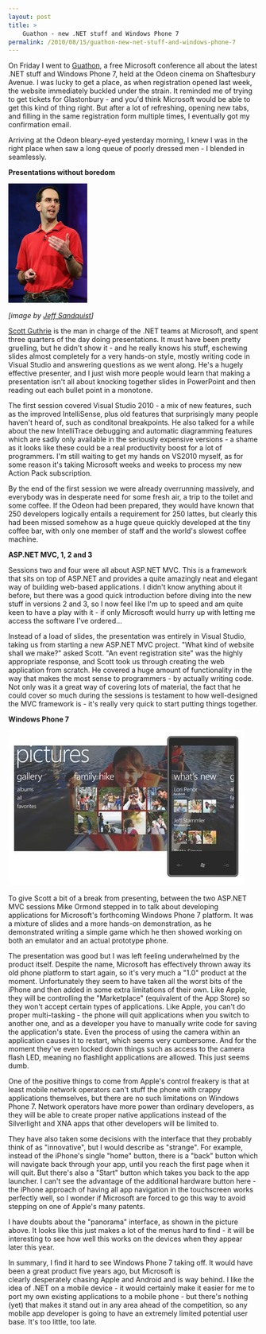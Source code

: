 ```yaml
---
layout: post
title: >
    Guathon - new .NET stuff and Windows Phone 7
permalink: /2010/08/15/guathon-new-net-stuff-and-windows-phone-7
---
```

On Friday I went to <a href="http://developerdeveloperdeveloper.com/gulon/">Guathon</a>, a free Microsoft conference all about the latest .NET stuff and Windows Phone 7, held at the Odeon cinema on Shaftesbury Avenue. I was lucky to get a place, as when registration opened last week, the website immediately buckled under the strain. It reminded me of trying to get tickets for Glastonbury - and you'd think Microsoft would be able to get this kind of thing right. But after a lot of refreshing, opening new tabs, and filling in the same registration form multiple times, I eventually got my confirmation email.

Arriving at the Odeon bleary-eyed yesterday morning, I knew I was in the right place when saw a long queue of poorly dressed men - I blended in seamlessly.

<strong>Presentations without boredom</strong>

<img src="/images/2010/sguthrie.jpg" />

<em>[image by </em><a href="http://www.flickr.com/photos/48003527@N00/480376936/"><em>Jeff Sandquist</em></a><em>]</em>

<a href="http://www.microsoft.com/presspass/exec/guthrie/">Scott Guthrie</a> is the man in charge of the .NET teams at Microsoft, and spent three quarters of the day doing presentations. It must have been pretty gruelling, but he didn't show it - and he really knows his stuff, eschewing slides almost completely for a very hands-on style, mostly writing code in Visual Studio and answering questions as we went along. He's a hugely effective presenter, and I just wish more people would learn that making a presentation isn't all about knocking together slides in PowerPoint and then reading out each bullet point in a monotone.

The first session covered Visual Studio 2010 - a mix of new features, such as the improved IntelliSense, plus old features that surprisingly many people haven't heard of, such as conditonal breakpoints. He also talked for a while about the new IntelliTrace debugging and automatic diagramming features which are sadly only available in the seriously expensive versions - a shame as it looks like these could be a real productivity boost for a lot of programmers. I'm still waiting to get my hands on VS2010 myself, as for some reason it's taking Microsoft weeks and weeks to process my new Action Pack subscription.

By the end of the first session we were already overrunning massively, and everybody was in desperate need for some fresh air, a trip to the toilet and some coffee. If the Odeon had been prepared, they would have known that 250 developers logically entails a requirement for 250 lattes, but clearly this had been missed somehow as a huge queue quickly developed at the tiny coffee bar, with only one member of staff and the world's slowest coffee machine.

<strong>ASP.NET MVC, 1, 2 and 3</strong>

Sessions two and four were all about ASP.NET MVC. This is a framework that sits on top of ASP.NET and provides a quite amazingly neat and elegant way of building web-based applications. I didn't know anything about it before, but there was a good quick introduction before diving into the new stuff in versions 2 and 3, so I now feel like I'm up to speed and am quite keen to have a play with it - if only Microsoft would hurry up with letting me access the software I've ordered...

Instead of a load of slides, the presentation was entirely in Visual Studio, taking us from starting a new ASP.NET MVC project. "What kind of website shall we make?" asked Scott. "An event registration site" was the highly appropriate response, and Scott took us through creating the web application from scratch. He covered a huge amount of functionality in the way that makes the most sense to programmers - by actually writing code. Not only was it a great way of covering lots of material, the fact that he could cover so much during the sessions is testament to how well-designed the MVC framework is - it's really very quick to start putting things together.

<strong>Windows Phone 7</strong>

<img class="alignnone" title="Windows Phone 7" src="/images/2010/msnbcmedia2.msn.com-j-MSNBC-Components-Photo-_new-500x_pictureshub.grid-6x2.jpg" alt="" width="474" height="312" />

To give Scott a bit of a break from presenting, between the two ASP.NET MVC sessions Mike Ormond stepped in to talk about developing applications for Microsoft's forthcoming Windows Phone 7 platform. It was a mixture of slides and a more hands-on demonstration, as he demonstrated writing a simple game which he then showed working on both an emulator and an actual prototype phone.

The presentation was good but I was left feeling underwhelmed by the product itself. Despite the name, Microsoft has effectively thrown away its old phone platform to start again, so it's very much a "1.0" product at the moment. Unfortunately they seem to have taken all the worst bits of the iPhone and then added in some extra limitations of their own. Like Apple, they will be controlling the "Marketplace" (equivalent of the App Store) so they won't accept certain types of applications. Like Apple, you can't do proper multi-tasking - the phone will quit applications when you switch to another one, and as a developer you have to manually write code for saving the application's state. Even the process of using the camera within an application causes it to restart, which seems very cumbersome. And for the moment they've even locked down things such as access to the camera flash LED, meaning no flashlight applications are allowed. This just seems dumb.

One of the positive things to come from Apple's control freakery is that at least mobile network operators can't stuff the phone with crappy applications themselves, but there are no such limitations on Windows Phone 7. Network operators have more power than ordinary developers, as they will be able to create proper native applications instead of the Silverlight and XNA apps that other developers will be limited to.

They have also taken some decisions with the interface that they probably think of as "innovative", but I would describe as "strange". For example, instead of the iPhone's single "home" button, there is a "back" button which will navigate back through your app, until you reach the first page when it will quit. But there's also a "Start" button which takes you back to the app launcher. I can't see the advantage of the additional hardware button here - the iPhone approach of having all app navigation in the touchscreen works perfectly well, so I wonder if Microsoft are forced to go this way to avoid stepping on one of Apple's many patents.

I have doubts about the "panorama" interface, as shown in the picture above. It looks like this just makes a lot of the menus hard to find - it will be interesting to see how well this works on the devices when they appear later this year.

In summary, I find it hard to see Windows Phone 7 taking off. It would have been a great product five years ago, but Microsoft is clearly desperately chasing Apple and Android and is way behind. I like the idea of .NET on a mobile device - it would certainly make it easier for me to port my own existing applications to a mobile phone - but there's nothing (yet) that makes it stand out in any area ahead of the competition, so any mobile app developer is going to have an extremely limited potential user base. It's too little, too late.